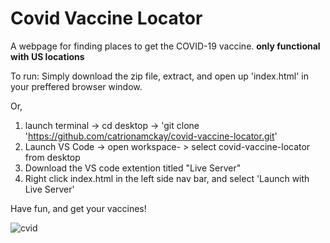 # Covid Vaccine Locator
A webpage for finding places to get the COVID-19 vaccine.
**only functional with US locations**

To run:
Simply download the zip file, extract, and open up 'index.html' in your preffered browser window.

Or, 

1) launch terminal -> cd desktop -> 'git clone 'https://github.com/catrionamckay/covid-vaccine-locator.git'
2) Launch VS Code -> open workspace- > select covid-vaccine-locator from desktop
3) Download the VS code extention titled "Live Server"
4) Right click index.html in the left side nav bar, and select 'Launch with Live Server'

Have fun, and get your vaccines!


![cvid](https://user-images.githubusercontent.com/51859373/120727644-eb2e9c80-c48f-11eb-8d39-7f21e6e6f3f7.PNG)

